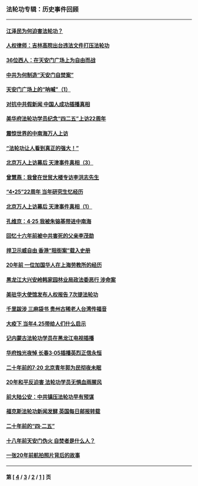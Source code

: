 ### 法轮功专辑：历史事件回顾
---
#### [江泽民为何迫害法轮功？](../../pages/nf5793/n13876324.md?04180430) 
#### [人权律师：吉林高院出台违法文件打压法轮功](../../pages/nf5793/n13825665.md?04180430) 
#### [36位西人：在天安门广场上为自由而战](../../pages/nf5793/n13390029.md?04180430) 
#### [中共为何制造“天安门自焚案”](../../pages/nf5793/n13183270.md?04180430) 
#### [天安门广场上的“呐喊”（1）](../../pages/nf5793/n13105277.md?04180430) 
#### [对抗中共假新闻 中国人成功插播真相](../../pages/nf5793/n12910618.md?04180430) 
#### [美华府法轮功学员纪念“四二五”上访22周年](../../pages/nf5793/n12904445.md?04180430) 
#### [震惊世界的中南海万人上访](../../pages/nf5793/n12903976.md?04180430) 
#### [“法轮功让人看到真正的强大！”](../../pages/nf5793/n12903195.md?04180430) 
#### [北京万人上访幕后 天津事件真相（3）](../../pages/nf5793/n12902807.md?04180430) 
#### [曾慧燕：我曾在世贸大楼专访李洪志先生](../../pages/nf5793/n12898729.md?04180430) 
#### [“4•25”22周年 当年研究生忆经历](../../pages/nf5793/n12894152.md?04180430) 
#### [北京万人上访幕后 天津事件真相（1）](../../pages/nf5793/n12885174.md?04180430) 
#### [孔维京：4·25 我被朱镕基带进中南海](../../pages/nf5793/n12864987.md?04180430) 
#### [回忆十六年前被中共害死的父亲李茂勋](../../pages/nf5793/n12880270.md?04180430) 
#### [捍卫示威自由 香港“阻街案”载入史册](../../pages/nf5793/n12811245.md?04180430) 
#### [20年前 一位加国华人在上海劳教所的经历](../../pages/nf5793/n12707932.md?04180430) 
#### [黑龙江大兴安岭韩家园林业局政法委恶行 涉命案](../../pages/nf5793/n12622815.md?04180430) 
#### [美驻华大使馆发布人权报告 7次提法轮功](../../pages/nf5793/n12520541.md?04180430) 
#### [千里跋涉 三麻袋书 贵州古稀老人台湾传福音](../../pages/nf5793/n12198750.md?04180430) 
#### [大疫下 当年4.25带给人们什么启示](../../pages/nf5793/n12058565.md?04180430) 
#### [记内蒙古法轮功学员在黑龙江电视插播](../../pages/nf5793/n11699194.md?04180430) 
#### [华府烛光夜悼 长春3·05插播英烈正信永恒](../../pages/nf5793/n11397432.md?04180430) 
#### [二十年前的7·20 北京青年郭为民彻夜未眠](../../pages/nf5793/n11354195.md?04180430) 
#### [20年和平反迫害 法轮功学员无惧血雨腥风](../../pages/nf5793/n11348279.md?04180430) 
#### [前大陆公安：中共镇压法轮功早有预谋](../../pages/nf5793/n11352168.md?04180430) 
#### [福克斯法轮功新闻发酵  英国每日邮报转载](../../pages/nf5793/n11285952.md?04180430) 
#### [二十年前的“四·二五”](../../pages/nf5793/n11207639.md?04180430) 
#### [十八年前天安门伪火 自焚者是什么人？](../../pages/nf5793/n10996556.md?04180430) 
#### [一张20年前航拍照片背后的故事](../../pages/nf5793/n10693797.md?04180430) 

---
#### 第 [ [4](./4.md?04180430) / [3](./3.md?04180430) / [2](./2.md?04180430) / [1](./1.md?04180430) ] 页
